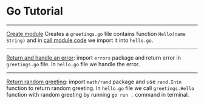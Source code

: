 # Go Tutorial

---

[Create module](https://go.dev/doc/tutorial/create-module) Creates a `greetings.go` file contains function `Hello(name String)` and in [call module code](https://go.dev/doc/tutorial/call-module-code) we import it into `hello.go`.

---

[Return and handle an error](https://go.dev/doc/tutorial/handle-errors): import `errors` package and return error in `greetings.go` file. In `hello.go` file we handle the error.

---

[Return random greeting](https://go.dev/doc/tutorial/random-greeting): import `math/rand` package and use `rand.Intn` function to return random greeting. In `hello.go` file we call `greetings.Hello` function with random greeting by running `go run .` command in terminal.
